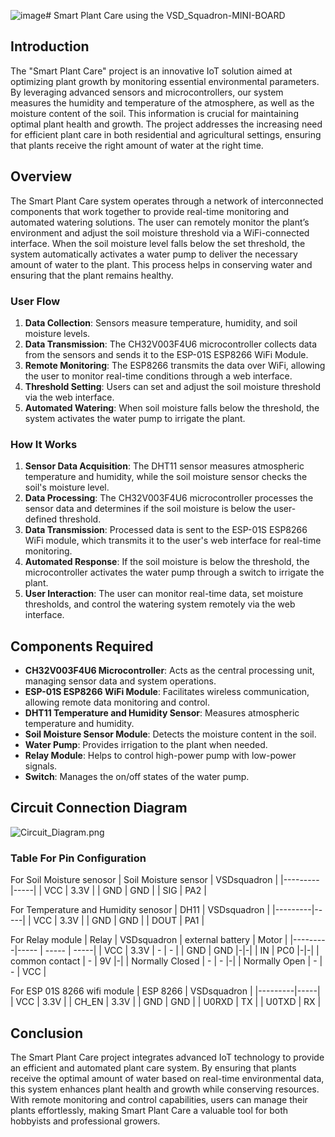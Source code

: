 ![image](https://github.com/1kushagra2/Smart-Plant-Care/assets/141447943/201ab001-144e-4c81-9acc-b20a75f805d2)# Smart Plant Care using the VSD_Squadron-MINI-BOARD

## Introduction
The "Smart Plant Care" project is an innovative IoT solution aimed at optimizing plant growth by monitoring essential environmental parameters. By leveraging advanced sensors and microcontrollers, our system measures the humidity and temperature of the atmosphere, as well as the moisture content of the soil. This information is crucial for maintaining optimal plant health and growth. The project addresses the increasing need for efficient plant care in both residential and agricultural settings, ensuring that plants receive the right amount of water at the right time.

## Overview
The Smart Plant Care system operates through a network of interconnected components that work together to provide real-time monitoring and automated watering solutions. The user can remotely monitor the plant’s environment and adjust the soil moisture threshold via a WiFi-connected interface. When the soil moisture level falls below the set threshold, the system automatically activates a water pump to deliver the necessary amount of water to the plant. This process helps in conserving water and ensuring that the plant remains healthy.

### User Flow
1. **Data Collection**: Sensors measure temperature, humidity, and soil moisture levels.
2. **Data Transmission**: The CH32V003F4U6 microcontroller collects data from the sensors and sends it to the ESP-01S ESP8266 WiFi Module.
3. **Remote Monitoring**: The ESP8266 transmits the data over WiFi, allowing the user to monitor real-time conditions through a web interface.
4. **Threshold Setting**: Users can set and adjust the soil moisture threshold via the web interface.
5. **Automated Watering**: When soil moisture falls below the threshold, the system activates the water pump to irrigate the plant.

### How It Works
1. **Sensor Data Acquisition**: The DHT11 sensor measures atmospheric temperature and humidity, while the soil moisture sensor checks the soil's moisture level.
2. **Data Processing**: The CH32V003F4U6 microcontroller processes the sensor data and determines if the soil moisture is below the user-defined threshold.
3. **Data Transmission**: Processed data is sent to the ESP-01S ESP8266 WiFi module, which transmits it to the user's web interface for real-time monitoring.
4. **Automated Response**: If the soil moisture is below the threshold, the microcontroller activates the water pump through a switch to irrigate the plant.
5. **User Interaction**: The user can monitor real-time data, set moisture thresholds, and control the watering system remotely via the web interface.

## Components Required
- **CH32V003F4U6 Microcontroller**: Acts as the central processing unit, managing sensor data and system operations.
- **ESP-01S ESP8266 WiFi Module**: Facilitates wireless communication, allowing remote data monitoring and control.
- **DHT11 Temperature and Humidity Sensor**: Measures atmospheric temperature and humidity.
- **Soil Moisture Sensor Module**: Detects the moisture content in the soil.
- **Water Pump**: Provides irrigation to the plant when needed.
- **Relay Module**: Helps to control high-power pump with low-power signals.
- **Switch**: Manages the on/off states of the water pump.

## Circuit Connection Diagram
![Circuit_Diagram.png](https://github.com/1kushagra2/Smart-Plant-Care/blob/main/Smart%20Plant%20Care/Circuit_Diagram.png)

### Table For Pin Configuration
For Soil Moisture senosor
| Soil Moisture sensor    | VSDsquadron |
|---------|-----|
| VCC   | 3.3V  |
| GND     | GND  |
| SIG | PA2  |

For Temperature and Humidity senosor
| DH11    | VSDsquadron |
|---------|-----|
| VCC   | 3.3V  |
| GND     | GND  |
| DOUT | PA1  |

For Relay module 
| Relay    | VSDsquadron | external battery | Motor |
|---------|----- | ----- | -----|
| VCC   | 3.3V  |  -  |  -  | 
| GND     | GND  |-|-|
| IN | PC0  |-|-|
| common contact | -  | 9V |-|
| Normally Closed | -  | - |-|
| Normally Open | -  | - | VCC |

For ESP 01S 8266 wifi module
| ESP 8266 | VSDsquadron |
|---------|-----|
| VCC   | 3.3V  |
| CH_EN     | 3.3V  |
| GND | GND  |
| U0RXD   | TX  |
| U0TXD     | RX  |



## Conclusion
The Smart Plant Care project integrates advanced IoT technology to provide an efficient and automated plant care system. By ensuring that plants receive the optimal amount of water based on real-time environmental data, this system enhances plant health and growth while conserving resources. With remote monitoring and control capabilities, users can manage their plants effortlessly, making Smart Plant Care a valuable tool for both hobbyists and professional growers.
